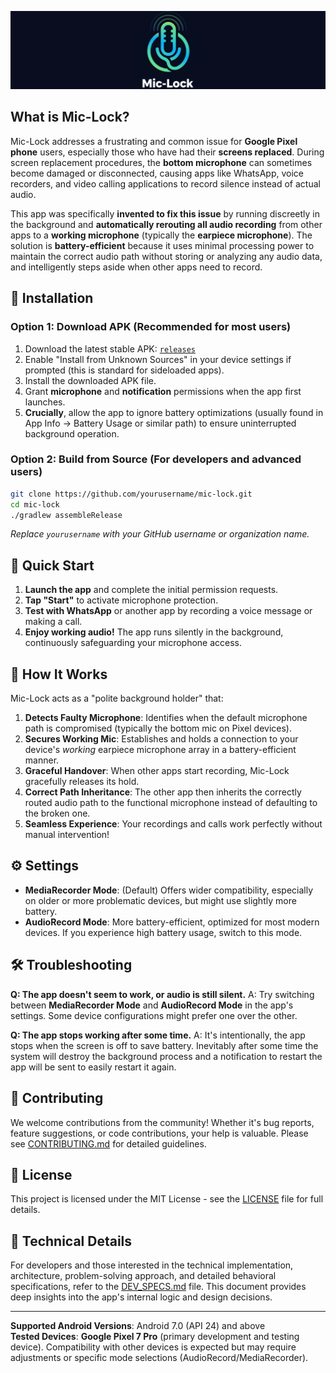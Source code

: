 ![logo](mic-lock_logo.png)

## What is Mic-Lock?

Mic-Lock addresses a frustrating and common issue for **Google Pixel phone** users, especially those who have had their **screens replaced**. During screen replacement procedures, the **bottom microphone** can sometimes become damaged or disconnected, causing apps like WhatsApp, voice recorders, and video calling applications to record silence instead of actual audio.

This app was specifically **invented to fix this issue** by running discreetly in the background and **automatically rerouting all audio recording** from other apps to a **working microphone** (typically the **earpiece microphone**). The solution is **battery-efficient** because it uses minimal processing power to maintain the correct audio path without storing or analyzing any audio data, and intelligently steps aside when other apps need to record.

## 🔧 Installation

### Option 1: Download APK (Recommended for most users)
1.  Download the latest stable APK: [`releases`](https://github.com/Dan8Oren/MicLock/releases/)
2.  Enable "Install from Unknown Sources" in your device settings if prompted (this is standard for sideloaded apps).
3.  Install the downloaded APK file.
4.  Grant **microphone** and **notification** permissions when the app first launches.
5.  **Crucially**, allow the app to ignore battery optimizations (usually found in App Info → Battery Usage or similar path) to ensure uninterrupted background operation.

### Option 2: Build from Source (For developers and advanced users)

```bash
git clone https://github.com/yourusername/mic-lock.git
cd mic-lock
./gradlew assembleRelease
```
*Replace `yourusername` with your GitHub username or organization name.*

## 🎯 Quick Start

1.  **Launch the app** and complete the initial permission requests.
2.  **Tap "Start"** to activate microphone protection.
3.  **Test with WhatsApp** or another app by recording a voice message or making a call.
4.  **Enjoy working audio!** The app runs silently in the background, continuously safeguarding your microphone access.

## 📱 How It Works

Mic-Lock acts as a "polite background holder" that:
1.  **Detects Faulty Microphone**: Identifies when the default microphone path is compromised (typically the bottom mic on Pixel devices).
2.  **Secures Working Mic**: Establishes and holds a connection to your device's *working* earpiece microphone array in a battery-efficient manner.
3.  **Graceful Handover**: When other apps start recording, Mic-Lock gracefully releases its hold.
4.  **Correct Path Inheritance**: The other app then inherits the correctly routed audio path to the functional microphone instead of defaulting to the broken one.
5.  **Seamless Experience**: Your recordings and calls work perfectly without manual intervention!

## ⚙️ Settings

-   **MediaRecorder Mode**: (Default) Offers wider compatibility, especially on older or more problematic devices, but might use slightly more battery.
-   **AudioRecord Mode**: More battery-efficient, optimized for most modern devices. If you experience high battery usage, switch to this mode.

## 🛠️ Troubleshooting

**Q: The app doesn't seem to work, or audio is still silent.**
A: Try switching between **MediaRecorder Mode** and **AudioRecord Mode** in the app's settings. Some device configurations might prefer one over the other.

**Q: The app stops working after some time.**
A: It's intentionally, the app stops when the screen is off to save battery.
Inevitably after some time the system will destroy the background process and a notification to restart the app will be sent to easily restart it again.

## 🤝 Contributing

We welcome contributions from the community! Whether it's bug reports, feature suggestions, or code contributions, your help is valuable. Please see [CONTRIBUTING.md](CONTRIBUTING.md) for detailed guidelines.

## 📄 License

This project is licensed under the MIT License - see the [LICENSE](LICENSE) file for full details.

## 📖 Technical Details

For developers and those interested in the technical implementation, architecture, problem-solving approach, and detailed behavioral specifications, refer to the [DEV_SPECS.md](DEV_SPECS.md) file. This document provides deep insights into the app's internal logic and design decisions.

---

**Supported Android Versions**: Android 7.0 (API 24) and above  
**Tested Devices**: **Google Pixel 7 Pro** (primary development and testing device). Compatibility with other devices is expected but may require adjustments or specific mode selections (AudioRecord/MediaRecorder).
